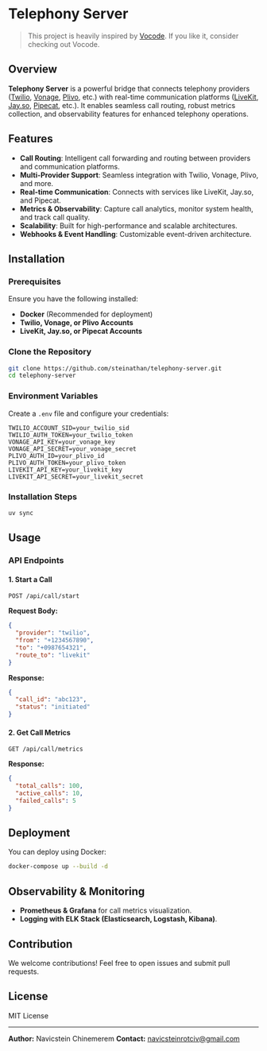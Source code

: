 # Telephony Server

> This project is heavily inspired by [Vocode](https://www.vocode.dev). If you like it, consider checking out Vocode.

## Overview

**Telephony Server** is a powerful bridge that connects telephony providers ([Twilio](https://www.twilio.com), [Vonage](https://www.vonage.com), [Plivo](https://www.plivo.com), etc.) with real-time communication platforms ([LiveKit](https://www.livekit.io), [Jay.so](https://www.jay.so), [Pipecat](https://www.pipecat.ai), etc.). It enables seamless call routing, robust metrics collection, and observability features for enhanced telephony operations.

## Features

- **Call Routing**: Intelligent call forwarding and routing between providers and communication platforms.
- **Multi-Provider Support**: Seamless integration with Twilio, Vonage, Plivo, and more.
- **Real-time Communication**: Connects with services like LiveKit, Jay.so, and Pipecat.
- **Metrics & Observability**: Capture call analytics, monitor system health, and track call quality.
- **Scalability**: Built for high-performance and scalable architectures.
- **Webhooks & Event Handling**: Customizable event-driven architecture.

## Installation

### Prerequisites

Ensure you have the following installed:

- **Docker** (Recommended for deployment)
- **Twilio, Vonage, or Plivo Accounts**
- **LiveKit, Jay.so, or Pipecat Accounts**

### Clone the Repository

```bash
git clone https://github.com/steinathan/telephony-server.git
cd telephony-server
```

### Environment Variables

Create a `.env` file and configure your credentials:

```env
TWILIO_ACCOUNT_SID=your_twilio_sid
TWILIO_AUTH_TOKEN=your_twilio_token
VONAGE_API_KEY=your_vonage_key
VONAGE_API_SECRET=your_vonage_secret
PLIVO_AUTH_ID=your_plivo_id
PLIVO_AUTH_TOKEN=your_plivo_token
LIVEKIT_API_KEY=your_livekit_key
LIVEKIT_API_SECRET=your_livekit_secret
```

### Installation Steps

```bash
uv sync
```

## Usage

### API Endpoints

#### 1. Start a Call

```http
POST /api/call/start
```

**Request Body:**

```json
{
  "provider": "twilio",
  "from": "+1234567890",
  "to": "+0987654321",
  "route_to": "livekit"
}
```

**Response:**

```json
{
  "call_id": "abc123",
  "status": "initiated"
}
```

#### 2. Get Call Metrics

```http
GET /api/call/metrics
```

**Response:**

```json
{
  "total_calls": 100,
  "active_calls": 10,
  "failed_calls": 5
}
```

## Deployment

You can deploy using Docker:

```bash
docker-compose up --build -d
```

## Observability & Monitoring

- **Prometheus & Grafana** for call metrics visualization.
- **Logging with ELK Stack (Elasticsearch, Logstash, Kibana)**.

## Contribution

We welcome contributions! Feel free to open issues and submit pull requests.

## License

MIT License

---

**Author:** Navicstein Chinemerem
**Contact:** navicsteinrotciv@gmail.com
